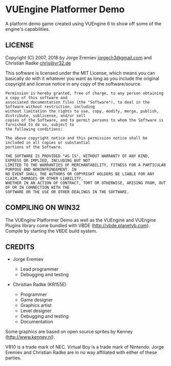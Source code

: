 VUEngine Platformer Demo
========================

A platform demo game created using VUEngine 6 to show off some of the engine's capabilities.


LICENSE
-------

Copyright (C) 2007, 2018 by Jorge Eremiev <jorgech3@gmail.com> and Christian Radke <chris@vr32.de>

This software is licensed under the MIT License, which means you can basically do with it whatever you
want as long as you include the original copyright and license notice in any copy of the software/source.

	Permission is hereby granted, free of charge, to any person obtaining a copy of this software and
	associated documentation files (the "Software"), to deal in the Software without restriction, including
	without limitation the rights to use, copy, modify, merge, publish, distribute, sublicense, and/or sell
	copies of the Software, and to permit persons to whom the Software is furnished to do so, subject to
	the following conditions:

	The above copyright notice and this permission notice shall be included in all copies or substantial
	portions of the Software.

	THE SOFTWARE IS PROVIDED "AS IS", WITHOUT WARRANTY OF ANY KIND, EXPRESS OR IMPLIED, INCLUDING BUT NOT
	LIMITED TO THE WARRANTIES OF MERCHANTABILITY, FITNESS FOR A PARTICULAR PURPOSE AND NONINFRINGEMENT. IN
	NO EVENT SHALL THE AUTHORS OR COPYRIGHT HOLDERS BE LIABLE FOR ANY CLAIM, DAMAGES OR OTHER LIABILITY,
	WHETHER IN AN ACTION OF CONTRACT, TORT OR OTHERWISE, ARISING FROM, OUT OF OR IN CONNECTION WITH THE
	SOFTWARE OR THE USE OR OTHER DEALINGS IN THE SOFTWARE.


COMPILING ON WIN32
------------------

The VUEngine Platformer Demo as well as the VUEngine and VUEngine Plugins library come bundled with VBDE
(http://vbde.planetvb.com). Compile by starting the VBDE build system.


CREDITS
-------

  - Jorge Eremiev
    - Lead programmer
    - Debugging and testing

  - Christian Radke (KR155E)
    - Programmer
    - Game designer
    - Graphics artist
    - Level designer
    - Debugging and testing
    - Documentation

Some graphics are based on open source sprites by Kenney (http://www.kenney.nl).


V810 is a trade mark of NEC. Virtual Boy is a trade mark of Nintendo.
Jorge Eremiev and Christian Radke are in no way affiliated with either of these parties.
